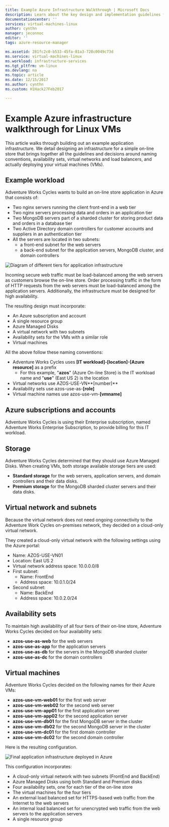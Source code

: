 ```yaml
---
title: Example Azure Infrastructure Walkthrough | Microsoft Docs
description: Learn about the key design and implementation guidelines for deploying an example infrastructure in Azure.
documentationcenter: ''
services: virtual-machines-linux
author: cynthn
manager: jeconnoc
editor: ''
tags: azure-resource-manager

ms.assetid: 281fc2c0-b533-45fa-81a3-728c0049c73d
ms.service: virtual-machines-linux
ms.workload: infrastructure-services
ms.tgt_pltfrm: vm-linux
ms.devlang: na
ms.topic: article
ms.date: 12/15/2017
ms.author: cynthn
ms.custom: H1Hack27Feb2017

---
```

# Example Azure infrastructure walkthrough for Linux VMs
This article walks through building out an example application infrastructure. We detail designing an infrastructure for a simple on-line store that brings together all the guidelines and decisions around naming conventions, availability sets, virtual networks and load balancers, and actually deploying your virtual machines (VMs).

## Example workload
Adventure Works Cycles wants to build an on-line store application in Azure that consists of:

* Two nginx servers running the client front-end in a web tier
* Two nginx servers processing data and orders in an application tier
* Two MongoDB servers part of a sharded cluster for storing product data and orders in a database tier
* Two Active Directory domain controllers for customer accounts and suppliers in an authentication tier
* All the servers are located in two subnets:
  * a front-end subnet for the web servers 
  * a back-end subnet for the application servers, MongoDB cluster, and domain controllers

![Diagram of different tiers for application infrastructure](./media/infrastructure-example/example-tiers.png)

Incoming secure web traffic must be load-balanced among the web servers as customers browse the on-line store. Order processing traffic in the form of HTTP requests from the web servers must be load-balanced among the application servers. Additionally, the infrastructure must be designed for high availability.

The resulting design must incorporate:

* An Azure subscription and account
* A single resource group
* Azure Managed Disks
* A virtual network with two subnets
* Availability sets for the VMs with a similar role
* Virtual machines

All the above follow these naming conventions:

* Adventure Works Cycles uses **[IT workload]-[location]-[Azure resource]** as a prefix
  * For this example, "**azos**" (Azure On-line Store) is the IT workload name and "**use**" (East US 2) is the location
* Virtual networks use AZOS-USE-VN**[number]**
* Availability sets use azos-use-as-**[role]**
* Virtual machine names use azos-use-vm-**[vmname]**

## Azure subscriptions and accounts
Adventure Works Cycles is using their Enterprise subscription, named Adventure Works Enterprise Subscription, to provide billing for this IT workload.

## Storage
Adventure Works Cycles determined that they should use Azure Managed Disks. When creating VMs, both storage available storage tiers are used:

* **Standard storage** for the web servers, application servers, and domain controllers and their data disks.
* **Premium storage** for the MongoDB sharded cluster servers and their data disks.

## Virtual network and subnets
Because the virtual network does not need ongoing connectivity to the Adventure Work Cycles on-premises network, they decided on a cloud-only virtual network.

They created a cloud-only virtual network with the following settings using the Azure portal:

* Name: AZOS-USE-VN01
* Location: East US 2
* Virtual network address space: 10.0.0.0/8
* First subnet:
  * Name: FrontEnd
  * Address space: 10.0.1.0/24
* Second subnet:
  * Name: BackEnd
  * Address space: 10.0.2.0/24

## Availability sets
To maintain high availability of all four tiers of their on-line store, Adventure Works Cycles decided on four availability sets:

* **azos-use-as-web** for the web servers
* **azos-use-as-app** for the application servers
* **azos-use-as-db** for the servers in the MongoDB sharded cluster
* **azos-use-as-dc** for the domain controllers

## Virtual machines
Adventure Works Cycles decided on the following names for their Azure VMs:

* **azos-use-vm-web01** for the first web server
* **azos-use-vm-web02** for the second web server
* **azos-use-vm-app01** for the first application server
* **azos-use-vm-app02** for the second application server
* **azos-use-vm-db01** for the first MongoDB server in the cluster
* **azos-use-vm-db02** for the second MongoDB server in the cluster
* **azos-use-vm-dc01** for the first domain controller
* **azos-use-vm-dc02** for the second domain controller

Here is the resulting configuration.

![Final application infrastructure deployed in Azure](./media/infrastructure-example/example-config.png)

This configuration incorporates:

* A cloud-only virtual network with two subnets (FrontEnd and BackEnd)
* Azure Managed Disks using both Standard and Premium disks
* Four availability sets, one for each tier of the on-line store
* The virtual machines for the four tiers
* An external load balanced set for HTTPS-based web traffic from the Internet to the web servers
* An internal load balanced set for unencrypted web traffic from the web servers to the application servers
* A single resource group
